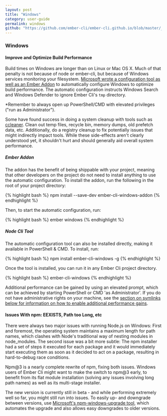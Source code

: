```yaml
---
layout: post
title: "Windows"
category: user-guide
permalink: windows
github: "https://github.com/ember-cli/ember-cli.github.io/blob/master/_posts/2013-04-02-practices-windows.md"
---
```


### Windows

#### Improve and Optimize Build Performance

Build times on Windows are longer than on Linux or Mac OS X. Much of that
penalty is not because of node or ember-cli, but because of Windows services
monitoring your filesystem. [Microsoft wrote a configuration tool as well as an
Ember
Addon](http://felixrieseberg.com/improved-ember-cli-performance-with-windows/)
to automatically configure Windows to optimize build performance. The automatic
configuration instructs Windows Search and Windows Defender to ignore Ember
Cli's `tmp` directory.

*Remember to always open up PowerShell/CMD with elevated privileges ("run as
Administrator").

Some have found success in doing a system cleanup with tools such as
[ccleaner](https://www.piriform.com/ccleaner/builds).  Clean out temp files,
recycle bin, memory dumps, old prefetch data, etc.  Additionally, do a registry
cleanup to fix potentially issues that might indirectly impact tools.  While
these side-effects aren't clearly understood yet, it shouldn't hurt and should
generally aid overall system performance.

##### Ember Addon

The addon has the benefit of being shippable with your project, meaning that
other developers on the project do not need to install anything to use the
automatic configuration. To install the addon, run the following in the root of
your project directory:

{% highlight bash %}
npm install --save-dev ember-cli-windows-addon
{% endhighlight %}

Then, to start the automatic configuration, run:

{% highlight bash %}
ember windows
{% endhighlight %}

##### Node Cli Tool

The automatic configuration tool can also be installed directly, making it
available in PowerShell & CMD. To install, run:

{% highlight bash %}
npm install ember-cli-windows -g
{% endhighlight %}

Once the tool is installed, you can run it in any Ember Cli project directory.

{% highlight bash %}
ember-cli-windows
{% endhighlight %}

Additional performance can be gained by using an elevated prompt, which can be
achieved by starting PowerShell or CMD 'as Administrator'. If you do not have
administrative rights on your machine, see the [section on symlinks below for
information on how to enable additional performance
gains](#symlinks-on-windows).

#### Issues With npm: EEXISTS, Path too Long, etc

There were always two major issues with running Node.js on Windows: First and
foremost, the operating system maintains a maximum length for path names, which
clashes with Node's traditional way of nesting modules in node_modules. The
second issue was a bit more subtle: The npm installer had a set of steps it
executed for each package and it would immediately start executing them as soon
as it decided to act on a package, resulting in hard-to-debug race conditions.

Npm@3 is a nearly complete rewrite of npm, fixing both issues. Windows users of
Ember Cli might want to make the switch to npm@3 early, to benefit from its
flat module installation (solving any issues involving long path names) as well
as its multi-stage installer.

The new version is currently still in beta - and while performing extremely
well so far, you might still run into issues. To easily up- and downgrade
between versions, use [Microsoft's npm-windows-upgrade
tool](https://github.com/felixrieseberg/npm-windows-upgrade), which automates
the upgrade and also allows easy downgrades to older versions.
